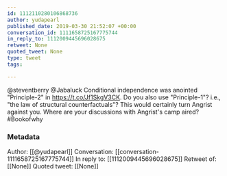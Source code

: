 ```yaml
---
id: 1112110280106868736
author: yudapearl
published_date: 2019-03-30 21:52:07 +00:00
conversation_id: 1111658725167775744
in_reply_to: 1112009445696028675
retweet: None
quoted_tweet: None
type: tweet
tags:

---
```


@steventberry @Jabaluck Conditional independence was anointed "Principle-2" in https://t.co/Jf1SkgV3CK. Do you also use "Principle-1"? i.e., "the law of structural counterfactuals"? This would certainly turn Angrist against you.
Where are your discussions with Angrist's camp aired? #Bookofwhy

### Metadata

Author: [[@yudapearl]]
Conversation: [[conversation-1111658725167775744]]
In reply to: [[1112009445696028675]]
Retweet of: [[None]]
Quoted tweet: [[None]]
